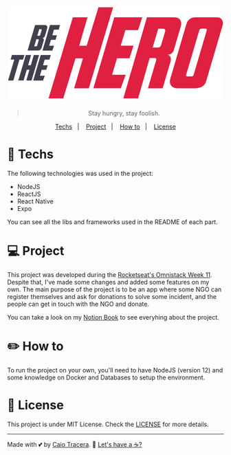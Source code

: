 <h1 align="center">
    <img src="./logo.svg" alt="Be the Hero!">
</h1>

<blockquote align="center">
	Stay hungry, stay foolish.
</blockquote>

<p align="center">
	<a href="#rocket-techs">Techs</a>&nbsp;&nbsp;&nbsp;|&nbsp;&nbsp;&nbsp;
	<a href="#computer-project">Project</a>&nbsp;&nbsp;&nbsp;|&nbsp;&nbsp;&nbsp;
	<a href="#pencil2-how-to">How to</a>&nbsp;&nbsp;&nbsp;|&nbsp;&nbsp;&nbsp;
	<a href="#memo-license">License</a>
</p>

# :rocket: Techs
The following technologies was used in the project:
* NodeJS
* ReactJS
* React Native
* Expo

You can see all the libs and frameworks used in the README of each part.

# :computer: Project
This project was developed during the [Rocketseat's Omnistack Week 11](https://rocketseat.com.br/). Despite that, I've made some changes and added some features on my own. The main purpose of the project is to be an app where some NGO can register themselves and ask for donations to solve some incident, and the people can get in touch with the NGO and donate.

You can take a look on my [Notion Book](https://www.notion.so/caiotracera/BeTheHero-4ccfd638c538466ab6b43a154503087b) to see everyhing about the project.

# :pencil2: How to
To run the project on your own, you'll need to have NodeJS (version 12) and some knowledge on Docker and Databases to setup the environment.

# :memo: License
This project is under MIT License. Check the [LICENSE](LICENSE) for more details.

---

Made with :two_hearts: by [Caio Tracera](https://twitter.com/ctrcra). :wave: [Let's have a :coffee:?](https://www.linkedin.com/in/caiotracera/)
